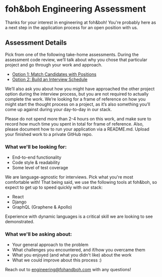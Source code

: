 # foh&boh Engineering Assessment

Thanks for your interest in engineering at foh&boh! You're probably here as a next step
in the application process for an open position with us. 

## Assessment Details
Pick from one of the following take-home assessments. During the assessment code review, we’ll talk about why you chose that particular project and go through your work and approach. 

 * [Option 1: Match Candidates with Positions](option1/)
 * [Option 2: Build an Interview Schedule](option2/)

We’ll also ask you about how you might have approached the other project option during the interview process, but you are not required to actually complete the work. We’re looking for a frame of reference on how you might start the thought process on a project, as it’s also something you’ll come up against during your day-to-day in our stack.

Please do not spend more than 2-4 hours on this work, and make sure to record how much time you spent in total for frame of reference. Also, please document how to run your application via a README.md. Upload your finished work to a private GitHub repo.

### What we'll be looking for:
 * End-to-end functionality
 * Code style & readability
 * Some level of test coverage

We are language-agnostic for interviews. Pick what you're most comfortable with!  That being said, we use the following tools at foh&boh, so expect to get up to speed quickly with our stack:

 * React
 * Django
 * GraphQL (Graphene & Apollo)

Experience with dynamic languages is a critical skill we are looking to see demonstrated.

### What we'll be asking about:
 * Your general approach to the problem
 * What challenges you encountered, and if/how you overcame them
 * What you enjoyed (and what you didn't like) about the work
 * What we could improve about this process :)

Reach out to engineering@fohandboh.com with any questions!
